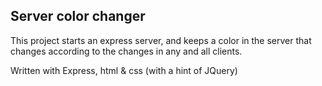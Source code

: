 ## Server color changer
This project starts an express server, and keeps a color in the server that changes according to the changes in any and all clients.

Written with Express, html & css (with a hint of JQuery)